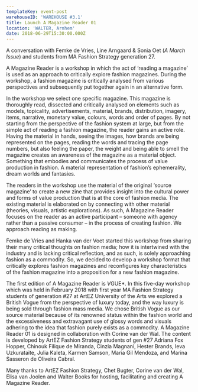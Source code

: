 ```yaml
---
templateKey: event-post
warehouseID: 'WAREHOUSE #3.1'
title: Launch A Magazine Reader 01
location: 'WALTER, Arnhem'
date: 2018-06-29T15:30:00.000Z
---
```

A conversation with Femke de Vries, Line Arngaard & Sonia Oet (*A March Issue*) and students from MA Fashion Strategy generation 27.

A Magazine Reader is a workshop in which the act of ‘reading a magazine’ is used as an approach to critically explore fashion magazines. During the workshop, a fashion magazine is critically analysed from various perspectives and subsequently put together again in an alternative form.

In the workshop we select one specific magazine. This magazine is thoroughly read, dissected and critically analysed on elements such as models, topicality, advertisements, material, brands, distribution, imagery, items, narrative, monetary value, colours, words and order of pages. By not starting from the perspective of the fashion system at large, but from the simple act of reading a fashion magazine, the reader gains an active role. Having the material in hands, seeing the images, how brands are being represented on the pages, reading the words and tracing the page numbers, but also feeling the paper, the weight and being able to smell the magazine creates an awareness of the magazine as a material object. Something that embodies and communicates the process of value production in fashion. A material representation of fashion’s ephemerality, dream worlds and fantasies.

The readers in the workshop use the material of the original ‘source magazine’ to create a new zine that provides insight into the cultural power and forms of value production that is at the core of fashion media. The existing material is elaborated on by connecting with other material (theories, visuals, artistic explorations). As such, A Magazine Reader focuses on the reader as an active participant – someone with agency rather than a passive consumer – in the process of creating fashion. We approach reading as making.

Femke de Vries and Hanka van der Voet started this workshop from sharing their many critical thoughts on fashion media; how it is intertwined with the industry and is lacking critical reflection, and as such, is solely approaching fashion as a commodity. So, we decided to develop a workshop format that critically explores fashion magazines and reconfigures key characteristics of the fashion magazine into a proposition for a new fashion magazine.

The first edition of A Magazine Reader is *V*GUE*. In this five-day workshop which was held in February 2018 with first year MA Fashion Strategy students of generation #27 at ArtEZ University of the Arts we explored a British Vogue from the perspective of luxury today, and the way luxury is being sold through fashion mass media. We chose British Vogue as our source material because of its renowned status within the fashion world and the excessiveness and extravagant use of glossy words and visuals adhering to the idea that fashion purely exists as a commodity. A Magazine Reader 01 is designed in collaboration with Corine van der Wal. The content is developed by ArtEZ Fashion Strategy students of gen #27 Adriana Fox Hopper, Chinouk Filique de Miranda, Cinzia Magnani, Hester Brands, Ieva Uzkurataite, Julia Kaleta, Karmen Samson, Maria Gil Mendoza, and Marina Sasseron de Oliveira Cabral.

Many thanks to ArtEZ Fashion Strategy, Chet Bugter, Corine van der Wal, Elisa van Joolen and Walter Books for hosting, facilitating and creating A Magazine Reader.